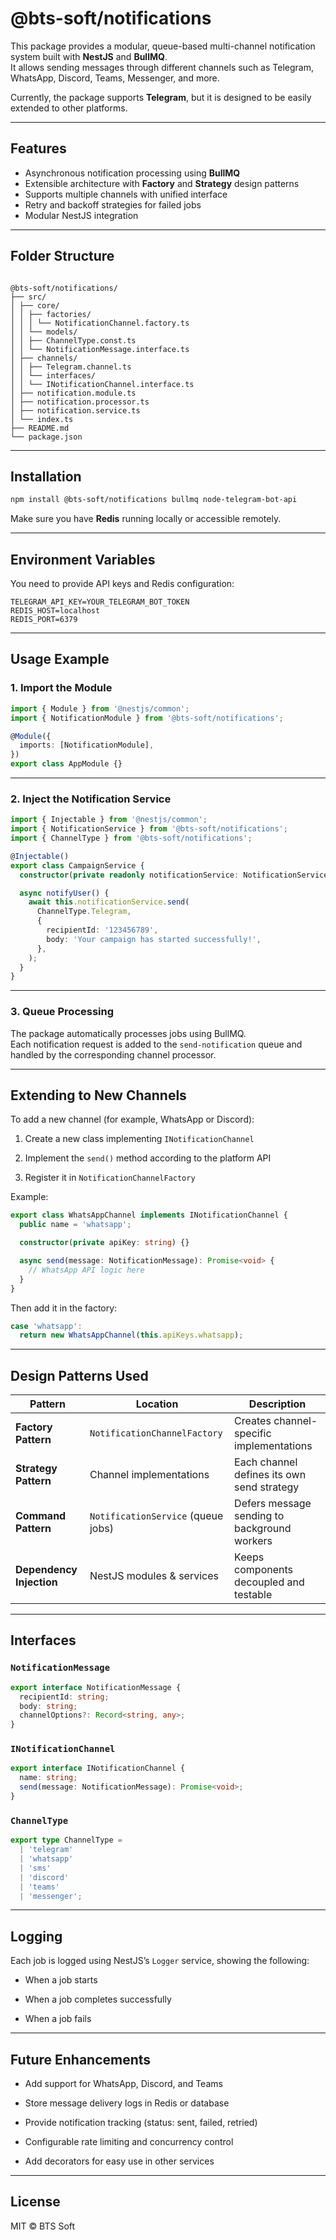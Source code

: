 

# @bts-soft/notifications

This package provides a modular, queue-based multi-channel notification system built with **NestJS** and **BullMQ**.  
It allows sending messages through different channels such as Telegram, WhatsApp, Discord, Teams, Messenger, and more.

Currently, the package supports **Telegram**, but it is designed to be easily extended to other platforms.

---

## Features

- Asynchronous notification processing using **BullMQ**
- Extensible architecture with **Factory** and **Strategy** design patterns
- Supports multiple channels with unified interface
- Retry and backoff strategies for failed jobs
- Modular NestJS integration

---

## Folder Structure

```

@bts-soft/notifications/  
├── src/  
│ ├── core/  
│ │ ├── factories/  
│ │ │ └── NotificationChannel.factory.ts  
│ │ └── models/  
│ │ ├── ChannelType.const.ts  
│ │ └── NotificationMessage.interface.ts  
│ ├── channels/  
│ │ ├── Telegram.channel.ts  
│ │ └── interfaces/  
│ │ └── INotificationChannel.interface.ts  
│ ├── notification.module.ts  
│ ├── notification.processor.ts  
│ ├── notification.service.ts  
│ └── index.ts  
├── README.md  
└── package.json

````

---

## Installation

```bash
npm install @bts-soft/notifications bullmq node-telegram-bot-api
````

Make sure you have **Redis** running locally or accessible remotely.

---

## Environment Variables

You need to provide API keys and Redis configuration:

```env
TELEGRAM_API_KEY=YOUR_TELEGRAM_BOT_TOKEN
REDIS_HOST=localhost
REDIS_PORT=6379
```

---

## Usage Example

### 1. Import the Module

```ts
import { Module } from '@nestjs/common';
import { NotificationModule } from '@bts-soft/notifications';

@Module({
  imports: [NotificationModule],
})
export class AppModule {}
```

---

### 2. Inject the Notification Service

```ts
import { Injectable } from '@nestjs/common';
import { NotificationService } from '@bts-soft/notifications';
import { ChannelType } from '@bts-soft/notifications';

@Injectable()
export class CampaignService {
  constructor(private readonly notificationService: NotificationService) {}

  async notifyUser() {
    await this.notificationService.send(
      ChannelType.Telegram,
      {
        recipientId: '123456789',
        body: 'Your campaign has started successfully!',
      },
    );
  }
}
```

---

### 3. Queue Processing

The package automatically processes jobs using BullMQ.  
Each notification request is added to the `send-notification` queue and handled by the corresponding channel processor.

---

## Extending to New Channels

To add a new channel (for example, WhatsApp or Discord):

1. Create a new class implementing `INotificationChannel`
    
2. Implement the `send()` method according to the platform API
    
3. Register it in `NotificationChannelFactory`
    

Example:

```ts
export class WhatsAppChannel implements INotificationChannel {
  public name = 'whatsapp';

  constructor(private apiKey: string) {}

  async send(message: NotificationMessage): Promise<void> {
    // WhatsApp API logic here
  }
}
```

Then add it in the factory:

```ts
case 'whatsapp':
  return new WhatsAppChannel(this.apiKeys.whatsapp);
```

---

## Design Patterns Used

|Pattern|Location|Description|
|---|---|---|
|**Factory Pattern**|`NotificationChannelFactory`|Creates channel-specific implementations|
|**Strategy Pattern**|Channel implementations|Each channel defines its own send strategy|
|**Command Pattern**|`NotificationService` (queue jobs)|Defers message sending to background workers|
|**Dependency Injection**|NestJS modules & services|Keeps components decoupled and testable|

---

## Interfaces

### `NotificationMessage`

```ts
export interface NotificationMessage {
  recipientId: string;
  body: string;
  channelOptions?: Record<string, any>;
}
```

### `INotificationChannel`

```ts
export interface INotificationChannel {
  name: string;
  send(message: NotificationMessage): Promise<void>;
}
```

### `ChannelType`

```ts
export type ChannelType =
  | 'telegram'
  | 'whatsapp'
  | 'sms'
  | 'discord'
  | 'teams'
  | 'messenger';
```

---

## Logging

Each job is logged using NestJS’s `Logger` service, showing the following:

- When a job starts
    
- When a job completes successfully
    
- When a job fails
    

---

## Future Enhancements

- Add support for WhatsApp, Discord, and Teams
    
- Store message delivery logs in Redis or database
    
- Provide notification tracking (status: sent, failed, retried)
    
- Configurable rate limiting and concurrency control
    
- Add decorators for easy use in other services
    

---

## License

MIT © BTS Soft
